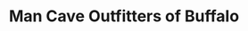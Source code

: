 ---
title: "Man Cave Outfitters of Buffalo"
url: /buffalo/man-cave-outfitters-of-buffalo/
shop: shop
---